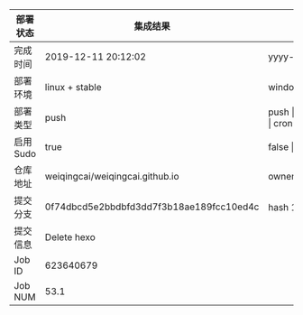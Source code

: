部署状态 | 集成结果 | 参考值
---|---|---
完成时间 | 2019-12-11 20:12:02 | yyyy-mm-dd hh:mm:ss
部署环境 | linux + stable | window \| linux + stable
部署类型 | push | push \| pull_request \| api \| cron
启用Sudo | true | false \| true
仓库地址 | weiqingcai/weiqingcai.github.io | owner_name/repo_name
提交分支 | 0f74dbcd5e2bbdbfd3dd7f3b18ae189fcc10ed4c | hash 16位
提交信息 | Delete hexo |
Job ID   | 623640679 |
Job NUM  | 53.1 |
